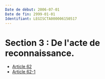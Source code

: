 ```yaml
---
Date de début: 2006-07-01
Date de fin: 2999-01-01
Identifiant: LEGISCTA000006150517
---
```


<h1>Section 3 : De l'acte de reconnaissance.</h1>

- [Article 62](article_62.md)
- [Article 62-1](article_62-1.md)
